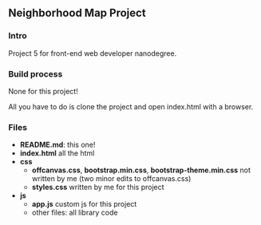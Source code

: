 ## Neighborhood Map Project

### Intro

Project 5 for front-end web developer nanodegree.

### Build process

None for this project!

All you have to do is clone the project and open index.html with a browser.

### Files

- **README.md**: this one!
- **index.html** all the html
- **css**
    - **offcanvas.css**, **bootstrap.min.css**, **bootstrap-theme.min.css** not written by me (two minor edits to offcanvas.css)
    - **styles.css** written by me for this project
- **js**
    - **app.js** custom js for this project
    - other files: all library code